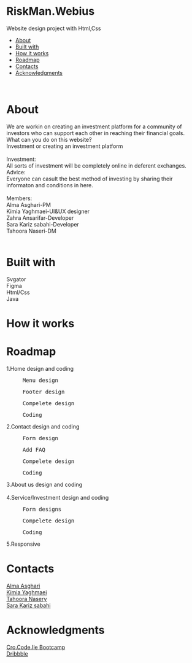 # RiskMan.Webius
Website design project with Html,Css<br/>

<ul>
  <li><a href="https://github.com/AlmaAsghari/RiskMan.Webius?tab=readme-ov-file#about">About</a></li>
  <LI><a href="https://github.com/AlmaAsghari/RiskMan.Webius#built-with">Built with</a></LI>
  <li><a href="https://github.com/AlmaAsghari/RiskMan.Webius?tab=readme-ov-file#how-it-works">How it works</a>
  <li><a href="https://github.com/AlmaAsghari/RiskMan.Webius?tab=readme-ov-file#roadmap">Roadmap</a></li>
  <li><a href="https://github.com/AlmaAsghari/RiskMan.Webius?tab=readme-ov-file#contacts">Contacts</a></li>
  <li><a href="https://github.com/AlmaAsghari/RiskMan.Webius#acknowledgments">Acknowledgments</a></li>
</ul>
</br>


<h1>About</h1>
We are workin on creating an investment platform for a community of investors who can support each other in reaching their financial goals.</br>What can you do on this website?</br>Investment or creating an investment platform</br></br>Investment:</br>All sorts of investment will be completely online in deferent exchanges.</br>Advice:</br>Everyone can casult the best method of investing by sharing their informaton and conditions in here.</br></br>Members:</br>Alma Asghari-PM</br>Kimia Yaghmaei-UI&UX designer</br>Zahra Ansarifar-Developer</br>Sara Kariz sabahi-Developer</br>Tahoora Naseri-DM
</br></br>
<h1>Built with</h1>
Svgator</br>
Figma</br>
Html/Css</br>
Java


<h1>How it works</h1>








<h1>Roadmap</h1>
1.Home design and coding
<pre>     Menu design</pre>
<pre>     Footer design</pre>
<pre>     Compelete design</pre>
<pre>     Coding</pre>
2.Contact design and coding 
<pre>     Form design</pre>
<pre>     Add FAQ</pre>
<pre>     Compelete design</pre>
<pre>     Coding</pre>
3.About us design and coding <br><br>
4.Service/Investment design and coding 
<pre>     Form designs</pre>
<pre>     Compelete design</pre>
<pre>     Coding</pre>
5.Responsive


<h1>Contacts</h1>
<a href="t.me/AlmaAsghari">Alma Asghari</a></br>
<a href="t.me/Jstkimia">Kimia Yaghmaei</a> </br>
<a href="t.me/Tahoora_841220">Tahoora Nasery</a></br>
<a href="t.neur_swra">Sara Kariz sabahi</a>

 
<h1>Acknowledgments</h1>
<a href="https://partschool.ir/crocodeile">Cro.Code.Ile ‌Bootcamp</a>
<br>
<a href="https://dribbble.com/shots/popular/web-design">Dribbble</a>


